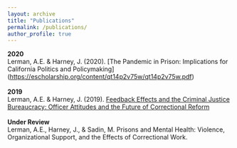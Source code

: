 ```yaml
---
layout: archive
title: "Publications"
permalink: /publications/
author_profile: true
---
```

**2020**
<br>
Lerman, A.E. & Harney, J. (2020). [The Pandemic in Prison: Implications for California Politics and Policymaking] (https://escholarship.org/content/qt14p2v75w/qt14p2v75w.pdf)
<br>
<br>
**2019**
<br>
Lerman, A.E. & Harney, J. (2019). [Feedback Effects and the Criminal Justice Bureaucracy: Officer Attitudes and the Future of Correctional Reform](https://journals.sagepub.com/doi/pdf/10.1177/0002716219869907?casa_token=enB2bAJjSHcAAAAA:-tADHsouvgCRn3tDLV-nIMPAhPrZyYVCVg3_KSfy0aRmczkTD4-oXB8S0dDMvxcHZnlAPm0Gd_Qs4is)
<br>
<br>
**Under Review**
<br>
Lerman, A.E., Harney, J., & Sadin, M. Prisons and Mental Health: Violence, Organizational Support, and the Effects of Correctional Work.
